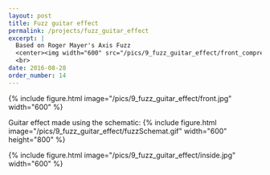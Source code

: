 ```yaml
---
layout: post
title: Fuzz guitar effect
permalink: /projects/fuzz_guitar_effect
excerpt: |
  Based on Roger Mayer's Axis Fuzz
  <center><img width="600" src="/pics/9_fuzz_guitar_effect/front_compressed.jpg"></center>
  <br>
date: 2016-08-28
order_number: 14
---
```


{% include figure.html image="/pics/9_fuzz_guitar_effect/front.jpg" width="600" %}

Guitar effect made using the schematic:
{% include figure.html image="/pics/9_fuzz_guitar_effect/fuzzSchemat.gif" width="600" height="800" %}

{% include figure.html image="/pics/9_fuzz_guitar_effect/inside.jpg" width="600" %}
